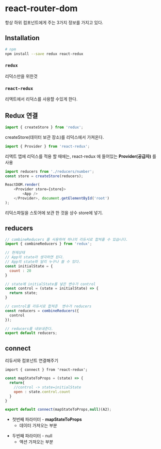 # react-router-dom

항상 하위 컴포넌트에게 주는 3가지 정보를 가지고 있다.


## Installation

```sh
# npm
npm install --save redux react-redux
```

### `redux`
리덕스만을 위한것

### `react-redux`

리액트에서 리덕스를 사용할 수있게 한다.

## Redux 연결

```javascript
import { createStore } from 'redux';
```

createStore(데이터 보관 장소)를 리덕스에서 가져온다.


```javascript
import { Provider } from 'react-redux';
```

리액트 앱에 리덕스를 적용 할 때에는, react-redux 에 들어있는 **Provider(공급자)** 를 사용


```javascript
import reducers from './reducers/number';
const store = createStore(reducers);

ReactDOM.render(
	<Provider store={store}>
		<App />
	</Provider>, document.getElementById('root')
);
```

리덕스파일을 스토어에 보관 한 것을 상수 store에 넣기.

## reducers
```javascript
// combineReducers 를 사용하여 하나의 리듀서로 합쳐줄 수 있습니다. 					
import { combineReducers } from 'redux';					

// 현재상태		
// App의 state라 생각하면 된다.		
// App의 state와 달리 누구나 쓸 수 있다.		
const initialState = {		 
  count : 20			        
}			                     

// state에 initialState를 넣은 변수가 control
const control = (state = initialState) => {
  return state;					
}					

// control를 리듀서로 합쳐준  변수가 reducers
const reducers = combineReducers({					
  control					
});					

// reducers를 내보내준다.
export default reducers;					
```

## connect

리듀서와 컴포넌트 연결해주기

`import { connect } from 'react-redux';`

```javascript
const mapStateToProps = (state) => {					
  return{					
	//control -> state=initialState
  	open : state.control.count				
  }					
}					
```					

```javascript			
export default connect(mapStateToProps,null)(A2);
```
* 첫번째 파라미터 - **mapStateToProps**
  * 데이터 가져오는 부분

+ 두번째 파라미터 - null
  + 액션 가져오는 부분
